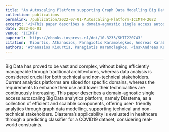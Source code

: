 ```yaml
---
title: "An Autoscaling Platform supporting Graph Data Modelling Big Data Analytics"
collection: publications
permalink: /publication/2022-07-01-Autoscaling-Platform-ICIMTH-2022
excerpt: '<i>This paper describes a domain-agnostic single access autoscaling Big Data analytics platform, named Diastema.</i>'
date: 2022-06-01
venue: 'ICIMTH'
paperurl: 'https://ebooks.iospress.nl/doi/10.3233/SHTI220743'
citation: 'Kiourtis, Athanasios, Panagiotis Karamolegkos, Andreas Karabetian, Konstantinos Voulgaris, Yannis Poulakis, Argyro Mavrogiorgou, and Dimosthenis Kyriazis. "An Autoscaling Platform Supporting Graph Data Modelling Big Data Analytics." Studies in Health Technology and Informatics 295 (2022): 376-379.'
authors: 'Athanasios Kiourtis, Panagiotis Karamolegkos, <ins>Andreas Karabetian</ins>, Konstantinos Voulgaris, Yannis Poulakis, Argyro Mavrogiorgou, Dimosthenis Kyriazis'
---
```

<hr>
Big Data has proved to be vast and complex, without being efficiently
manageable through traditional architectures, whereas data analysis is considered
crucial for both technical and non-technical stakeholders. Current analytics
platforms are siloed for specific domains, whereas the requirements to enhance their
use and lower their technicalities are continuously increasing. This paper describes
a domain-agnostic single access autoscaling Big Data analytics platform, namely
Diastema, as a collection of efficient and scalable components, offering user-
friendly analytics through graph data modelling, supporting technical and non-
technical stakeholders. Diastema’s applicability is evaluated in healthcare through a
predicting classifier for a COVID19 dataset, considering real-world constraints.